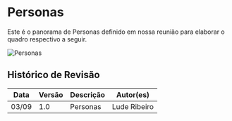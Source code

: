 # Personas

Este é o panorama de Personas definido em nossa reunião para elaborar o quadro respectivo a seguir.

![Personas](https://i.imgur.com/UPu4seM.png)
## Histórico de Revisão

| Data  | Versão | Descrição | Autor(es) |
|-------|--------|-----------|-----------|
|03/09|1.0|Personas|Lude Ribeiro|